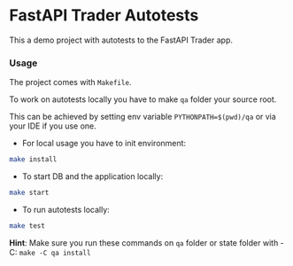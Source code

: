 # FastAPI Trader Autotests

This a demo project with autotests to the FastAPI Trader app.

### Usage
The project comes with `Makefile`.

To work on autotests locally you have to make `qa` folder your source root.

This can be achieved by setting env variable `PYTHONPATH=$(pwd)/qa` or via your IDE if you use one.


* For local usage you have to init environment:
```bash
make install
```

* To start DB and the application locally:
```bash
make start
```

* To run autotests locally:
```bash
make test
```

**Hint**: Make sure you run these commands on `qa` folder or state folder with -C: `make -C qa install`
